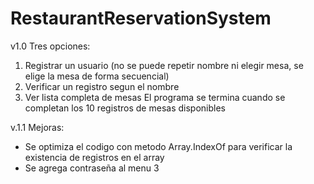 # RestaurantReservationSystem
v1.0 Tres opciones:
  1. Registrar un usuario (no se puede repetir nombre ni elegir mesa, se elige la mesa de forma secuencial)
  2. Verificar un registro segun el nombre
  3. Ver lista completa de mesas El programa se termina cuando se completan los 10 registros de mesas disponibles

v.1.1 Mejoras:
 - Se optimiza el codigo con metodo Array.IndexOf para verificar la existencia de registros en el array
 - Se agrega contraseña al menu 3
